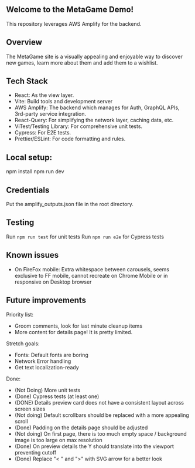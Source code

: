 ## Welcome to the MetaGame Demo!

This repository leverages AWS Amplify for the backend.

## Overview

The MetaGame site is a visually appealing and enjoyable way to discover new games, learn more about them and add them to a wishlist.

## Tech Stack
- React: As the view layer.
- Vite: Build tools and development server
- AWS Amplify: The backend which manages for Auth, GraphQL APIs, 3rd-party service integration.
- React-Query: For simplifying the network layer, caching data, etc.
- ViTest/Testing Library: For comprehensive unit tests.
- Cypress: For E2E tests.
- Prettier/ESLint: For code formatting and rules.

## Local setup:

npm install
npm run dev

## Credentials

Put the amplify_outputs.json file in the root directory.

## Testing

Run `npm run test` for unit tests
Run `npm run e2e` for Cypress tests

## Known issues

- On FireFox mobile: Extra whitespace between carousels, seems exclusive to FF mobile, cannot recreate on Chrome Mobile or in responsive on Desktop browser

## Future improvements

Priority list:
- Groom comments, look for last minute cleanup items
- More content for details page! It is pretty limited.

Stretch goals:
- Fonts: Default fonts are boring
- Network Error handling
- Get text localization-ready

Done: 
- (Not Doing) More unit tests
- (Done) Cypress tests (at least one)
- (DONE) Details preview card does not have a consistent layout across screen sizes
- (Not doing) Default scrollbars should be replaced with a more appealing scroll
- (Done) Padding on the details page should be adjusted
- (Not doing) On first page, there is too much empty space / background image is too large on max resolution
- (Done) On preview details the Y should translate into the viewport preventing cutoff
- (Done) Replace "< " and ">" with SVG arrow for a better look

